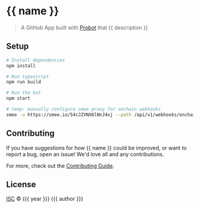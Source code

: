 # {{ name }}

> A GitHub App built with [Probot](https://github.com/probot/probot) that {{ description }}

## Setup

```sh
# Install dependencies
npm install

# Run typescript
npm run build

# Run the bot
npm start

# temp: manually configure smee proxy for onchain webhooks
smee -u https://smee.io/54cJZVNX6lNnJ4xj --path /api/v1/webhooks/onchain/cogni-signal
```

## Contributing

If you have suggestions for how {{ name }} could be improved, or want to report a bug, open an issue! We'd love all and any contributions.

For more, check out the [Contributing Guide](CONTRIBUTING.md).

## License

[ISC](LICENSE) © {{{ year }}} {{{ author }}}
